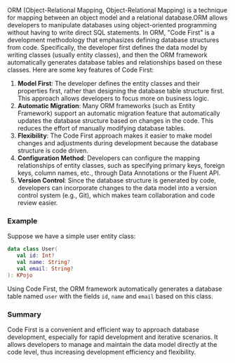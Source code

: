ORM (Object-Relational Mapping, Object-Relational Mapping) is a technique for mapping between an object model and a
relational database.ORM allows developers to manipulate databases using object-oriented programming without having to
write direct SQL statements.
In ORM, "Code First" is a development methodology that emphasizes defining database structures from code. Specifically,
the developer first defines the data model by writing classes (usually entity classes), and then the ORM framework
automatically generates database tables and relationships based on these classes. Here are some key features of Code
First:

1. **Model First**: The developer defines the entity classes and their properties first, rather than designing the
   database table structure first. This approach allows developers to focus more on business logic.
2. **Automatic Migration**: Many ORM frameworks (such as Entity Framework) support an automatic migration feature that
   automatically updates the database structure based on changes in the code. This reduces the effort of manually
   modifying database tables.
3. **Flexibility**: The Code First approach makes it easier to make model changes and adjustments during development
   because the database structure is code driven.
4. **Configuration Method**: Developers can configure the mapping relationships of entity classes, such as specifying
   primary keys, foreign keys, column names, etc., through Data Annotations or the Fluent API.
5. **Version Control**: Since the database structure is generated by code, developers can incorporate changes to the
   data model into a version control system (e.g., Git), which makes team collaboration and code review easier.

### Example

Suppose we have a simple user entity class:
```kotlin
data class User(
   val id: Int?
   val name: String?
   val email: String?
): KPojo
```
Using Code First, the ORM framework automatically generates a database table named `user` with the fields `id`, `name`
and `email` based on this class.

### Summary

Code First is a convenient and efficient way to approach database development, especially for rapid development and
iterative scenarios. It allows developers to manage and maintain the data model directly at the code level, thus
increasing development efficiency and flexibility.